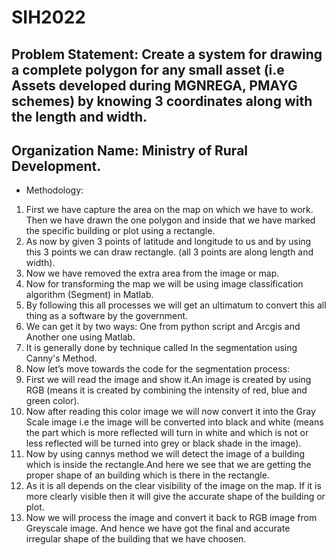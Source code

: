 # SIH2022
## Problem Statement: Create a system for drawing a complete polygon for any small asset (i.e Assets developed during MGNREGA, PMAYG schemes) by knowing 3 coordinates along with the length and width.
## Organization Name: Ministry of Rural Development.
* Methodology:
1. First we have  capture the area on the map on which we have to work. Then we have drawn the one polygon and inside that we have marked the specific building or plot using a rectangle.  
2. As now by given 3 points of latitude and longitude to us and by using this 3 points we can draw rectangle. (all 3 points are along length and width).
3. Now we have removed the extra area from the image or map.
4. Now for transforming the map we will be using image classification algorithm (Segment) in Matlab.
5. By following this all processes we will get an ultimatum to convert this all thing as a software by the government.
6. We can get it by two ways: One from python script and Arcgis and  Another one using Matlab.
7. It is generally done by technique called In the segmentation using Canny's Method.
8. Now let’s move towards the code for the segmentation process:
1. First we will read the image and show it.An image is created by using RGB (means it is created by combining the intensity  of red, blue and green color).
2. Now after reading this color image we will now convert it into the Gray Scale image i.e the image will be converted into black and white (means the part which is more reflected will turn in white and which is not or less reflected will be turned into grey or black shade in      the image).
3. Now by using cannys method we will detect the image of a building which is inside the rectangle.And here we see that we are getting the proper shape of an building which is there in the rectangle.
4. As it is all depends on the clear visibility of the image on the map. If it is more clearly visible then it will give  the accurate shape of the building or plot.
5. Now we will process the image and convert it back to RGB image from Greyscale image. And hence we have got the final and accurate irregular shape of the building that we have choosen.
